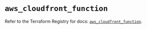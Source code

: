 # `aws_cloudfront_function`

Refer to the Terraform Registry for docs: [`aws_cloudfront_function`](https://registry.terraform.io/providers/hashicorp/aws/5.94.0/docs/resources/cloudfront_function).
